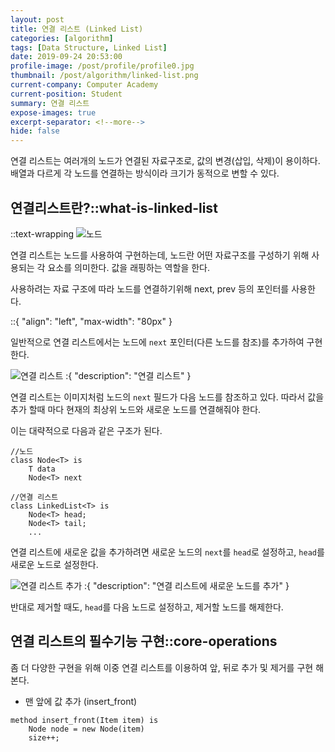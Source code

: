 ```yaml
---
layout: post
title: 연결 리스트 (Linked List)
categories: [algorithm]
tags: [Data Structure, Linked List]
date: 2019-09-24 20:53:00
profile-image: /post/profile/profile0.jpg
thumbnail: /post/algorithm/linked-list.png
current-company: Computer Academy
current-position: Student
summary: 연결 리스트
expose-images: true
excerpt-separator: <!--more-->
hide: false
---
```

연결 리스트는 여러개의 노드가 연결된 자료구조로, 값의 변경(삽입, 삭제)이 용이하다.
배열과 다르게 각 노드를 연결하는 방식이라 크기가 동적으로 변할 수 있다.
<!--more-->

## 연결리스트란?::what-is-linked-list

::text-wrapping
![노드](/post/algorithm/node.png)

연결 리스트는 노드를 사용하여 구현하는데, 노드란 어떤 자료구조를 구성하기 위해 사용되는 각 요소를 의미한다. 값을 래핑하는 역할을 한다.  

사용하려는 자료 구조에 따라 노드를 연결하기위해 next, prev 등의 포인터를 사용한다.

::{ "align": "left", "max-width": "80px" }

일반적으로 연결 리스트에서는 노드에 `next` 포인터(다른 노드를 참조)를 추가하여 구현한다.

![연결 리스트](/post/algorithm/linked-list.png)
:{ "description": "연결 리스트" }

연결 리스트는 이미지처럼 노드의 `next` 필드가 다음 노드를 참조하고 있다. 
따라서 값을 추가 할때 마다 현재의 최상위 노드와 새로운 노드를 연결해줘야 한다.

이는 대략적으로 다음과 같은 구조가 된다.
```text
//노드
class Node<T> is
    T data
    Node<T> next
    
//연결 리스트
class LinkedList<T> is
    Node<T> head;
    Node<T> tail;
    ...
```

연결 리스트에 새로운 값을 추가하려면 새로운 노드의 `next`를 `head`로 설정하고, `head`를 새로운 노드로 설정한다.

![연결 리스트 추가](/post/algorithm/add-to-linked-list.png)
:{ "description": "연결 리스트에 새로운 노드를 추가" }

반대로 제거할 때도, `head`를 다음 노드로 설정하고, 제거할 노드를 해제한다.  


## 연결 리스트의 필수기능 구현::core-operations

좀 더 다양한 구현을 위해 이중 연결 리스트를 이용하여 앞, 뒤로 추가 및 제거를 구현 해본다.

* 맨 앞에 값 추가 (insert_front)

```text
method insert_front(Item item) is
    Node node = new Node(item)
    size++;
    
    
```


